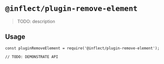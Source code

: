 # `@inflect/plugin-remove-element`

> TODO: description

## Usage

```
const pluginRemoveElement = require('@inflect/plugin-remove-element');

// TODO: DEMONSTRATE API
```
